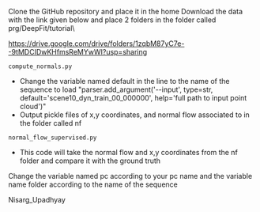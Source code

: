Clone the GitHub repository and place it in the home 
Download the data with the link given below and place 2 folders in the folder called prg/DeepFit/tutorial\

https://drive.google.com/drive/folders/1zqbM87yC7e--9tMDCIDwKHfmsReMYwWI?usp=sharing


````
compute_normals.py 

````
* Change the variable named default in the line to the name of the sequence to load
"parser.add_argument('--input', type=str, default='scene10_dyn_train_00_000000', help='full path to input point cloud')"
* Output
    pickle files of x,y coordinates, and normal flow associated to in the folder called nf



````
normal_flow_supervised.py

````
* This code will take the normal flow and x,y coordinates from the nf 
 folder and compare it with the ground truth

 Change the variable named pc according to your pc name and the variable name folder according to the name of the sequence 

Nisarg_Upadhyay
